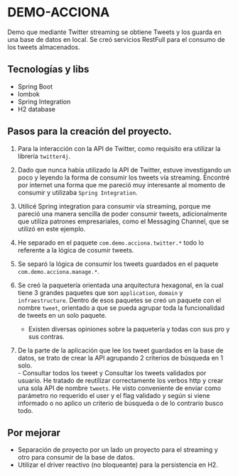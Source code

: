 # DEMO-ACCIONA

Demo que mediante Twitter streaming se obtiene Tweets y los guarda en una base de datos en local.
Se creó servicios RestFull para el consumo de los tweets almacenados.

## Tecnologías y libs
- Spring Boot
- lombok  
- Spring Integration
- H2 database

## Pasos para la creación del proyecto.

1. Para la interacción con la API de Twitter, como requisito era utilizar la librería `twitter4j`.

2. Dado que nunca había utilizado la API de Twitter, estuve investigando un poco y leyendo la forma de consumir los tweets vía streaming.
Encontré por internet una forma que me pareció muy interesante al momento de consumir y utilizaba `Spring Integration`.
   
3. Utilicé Spring integration para consumir vía streaming, porque me pareció una manera sencilla de poder consumir tweets, adicionalmente que utiliza patrones empresariales, como el Messaging Channel, que se utilizó en este ejemplo.

4. He separado en el paquete `com.demo.acciona.twitter.*` todo lo referente a la lógica de cosumir tweets.

5. Se separó la lógica de consumir los tweets guardados en el paquete `com.demo.acciona.manage.*`.

6. Se creó la paquetería orientada una arquitectura hexagonal, en la cual tiene 3 grandes paquetes que son `application`, `domain` y `infraestructure`.
Dentro de esos paquetes se creó un paquete con el nombre `tweet`, orientado a que se pueda agrupar toda la funcionalidad de tweets en un solo paquete.
    - Existen diversas opiniones sobre la paquetería y todas con sus pro y sus contras.

7. De la parte de la aplicación que lee los tweet guardados en la base de datos, se trato de crear la API agrupando 2 criterios de búsqueda en 1 solo.  
        - Consultar todos los tweet y Consultar los tweets validados por usuario.
He tratado de reutilizar correctamente los verbos http y crear una sola API de nombre `tweets`. 
He visto conveniente de enviar como parámetro no requerido el user y el flag validado 
y según si viene informado o no aplico un criterio de búsqueda o de lo contrario
busco todo. 
   

## Por mejorar
- Separación de proyecto por un lado un proyecto para el streaming y otro para consumir de la base de datos.
- Utilizar el driver reactivo (no bloqueante) para la persistencia en H2.